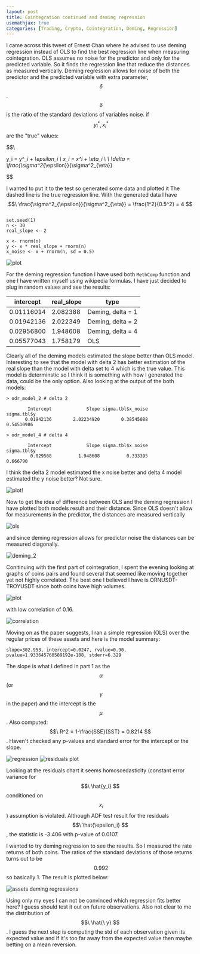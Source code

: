 ```yaml
---
layout: post
title: Cointegration continued and deming regression
usemathjax: true
categories: [Trading, Crypto, Cointegration, Deming, Regression]
---
```


I came across this tweet of Ernest Chan where he advised to use deming regression instead of OLS to find the best regression line when measuring cointegration. OLS assumes no noise for the predictor and only for the predicted variable. So it finds the regression line that reduce the distances as measured vertically. Deming regression allows for noise of both the predictor and the predicted variable with extra parameter, $$\ \delta $$. $$\ \delta $$ is the ratio of the standard deviations of variables noise. if $$\ y^*_i, x^*_i $$ are the "true" values:

$$\ 

y_i = y^*_i + \epsilon_i \\
x_i = x^*_i + \eta_i 
\\ \\
\delta = \frac{\sigma^2_{\epsilon}}{\sigma^2_{\eta}}

$$

I wanted to put it to the test so generated some data and plotted it The dashed line is the true regression line. With the generated data I have $$\ \frac{\sigma^2_{\epsilon}}{\sigma^2_{\eta}} = \frac{1^2}{0.5^2} = 4 $$

```{r}

set.seed(1)
n <- 30
real_slope <- 2

x <- rnorm(n)
y <- x * real_slope + rnorm(n)
x_noise <- x + rnorm(n, sd = 0.5)

```

![plot](/assets/deming/deming_0.png)

For the deming regression function I have used both `MethComp` function and one I have written myself using wikipedia formulas. I have just decided to plug in random values and see the results:

| intercept  | real_slope | type               |
|------------|------------|--------------------|
| 0.01116014 |	2.082388  |	Deming, delta = 1  |		
| 0.01942136 |	2.022349  |	Deming, delta = 2  |		
| 0.02956800 |	1.948608  |	Deming, delta = 4  |	
| 0.05577043 |	1.758179  |	OLS                |

Clearly all of the deming models estimated the slope better than OLS model. Interesting to see that the model with delta 2 has better estimation of the real slope than the model with delta set to 4 which is the true value. This model is determinstic so I think it is something with how I generated the data, could be the only option. Also looking at the output of the both models:

```
> odr_model_2 # delta 2

        Intercept             Slope sigma.tbl$x_noise       sigma.tbl$y 
       0.01942136        2.02234920        0.38545088        0.54510986 

> odr_model_4 # delta 4

        Intercept             Slope sigma.tbl$x_noise       sigma.tbl$y 
         0.029568          1.948608          0.333395          0.666790 
```

I think the delta 2 model estimated the x noise better and delta 4 model estimated the y noise better? Not sure. 

![plot](/assets/deming/deming_1.png)!

Now to get the idea of difference between OLS and the deming regression I have plotted both models result and their distance. Since OLS doesn't allow for measurements in the predictor, the distances are measured vertically

![ols](/assets/deming/deming_2.png)

and since deming regression allows for predictor noise the distances can be measured diagonally.

![deming_2](/assets/deming/deming_3.png)

Conitinuing with the first part of cointegration, I spent the evening looking at graphs of coins pairs and found several that seemed like moving together yet not highly correlated. The best one I believed I have is ORNUSDT-TROYUSDT since both coins have high volumes.

![plot](/assets/cointegration/TROYUSDT-ORNUSDT.png)

with low correlation of 0.16.

![correlation](/assets/cointegration/TROYUSDT_ORNUSDT_CORRELATION.png)

Moving on as the paper suggests, I ran a simple regression (OLS) over the regular prices of these assets and here is the model summary:

`slope=302.953, intercept=0.0247, rvalue=0.90, pvalue=1.933645760589192e-188, stderr=6.329`

The slope is what I defined in part 1 as the $$\ \alpha $$ (or $$\ \gamma $$ in the paper) and the intercept is the $$\ \mu $$. Also computed:  $$\ R^2 = 1-\frac{SSE}{SST} = 0.8214 $$. Haven't checked any p-values and standard error for the intercept or the slope.

![regression](/assets/cointegration/TROYUSDT-ORNUSDT-regression.png) ![residuals plot](/assets/cointegration/TROYUSDT-ORNUSDT-residuals.png)

Looking at the residuals chart it seems homoscedasticity (constant error variance for $$\ \hat{y_i} $$ conditioned on $$\ x_i $$) assumption is violated. Although ADF test result for the residuals $$\ \hat{\epsilon_i} $$, the statistic is -3.406 with p-value of 0.0107.

I wanted to try deming regression to see the results. So I measured the rate returns of both coins. The ratios of the standard deviations of those returns turns out to be $$\ 0.992 $$ so basically 1. The result is plotted below:

![assets deming regressions](/assets/cointegration/cointegration_deming.png)

Using only my eyes I can not be convinced which regression fits better here? I guess should test it out on future observations. Also not clear to me the distribution of $$\ \hat{\ y} $$ . I guess the next step is computing the std of each observation given its expected value and if it's too far away from the expected value then maybe betting on a mean reversion.